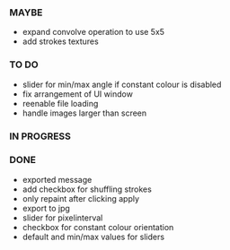 ### MAYBE

- expand convolve operation to use 5x5
- add strokes textures

### TO DO

- slider for min/max angle if constant colour is disabled
- fix arrangement of UI window
- reenable file loading
- handle images larger than screen

### IN PROGRESS

### DONE

- exported message
- add checkbox for shuffling strokes
- only repaint after clicking apply
- export to jpg
- slider for pixelinterval
- checkbox for constant colour orientation
- default and min/max values for sliders
